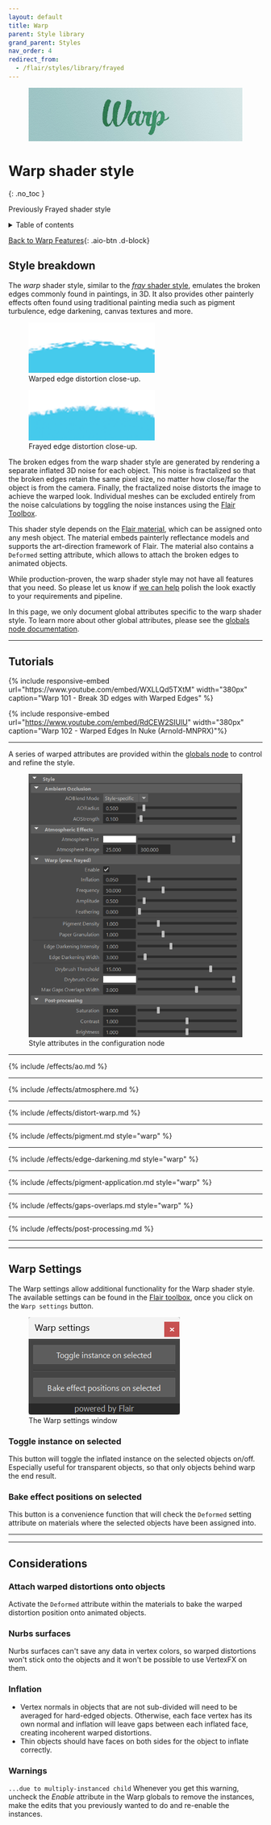 ```yaml
---
layout: default
title: Warp
parent: Style library
grand_parent: Styles
nav_order: 4
redirect_from:
  - /flair/styles/library/frayed
---
```


<figure>
 <img src="/media/styles/warp/header.jpg" alt="Warp header">
</figure>

# Warp shader style
{: .no_toc }

Previously Frayed shader style

<details close markdown="block">
  <summary>
    Table of contents
  </summary>
  {: .text-delta }
1. TOC
{:toc}
</details>

[Back to Warp Features](https://artineering.io/styles/warp
){: .aio-btn .d-block}

## Style breakdown

The _warp_ shader style, similar to the [_fray_ shader style](/flair/styles/library/fray/), emulates the broken edges commonly found in paintings, in 3D. It also provides other painterly effects often found using traditional painting media such as pigment turbulence, edge darkening, canvas textures and more.

<div class="d-flex">
	<figure>
		<img src="/media/styles/warp/close-up.png" alt="Broken warped distortion">
		<figcaption>Warped edge distortion close-up.</figcaption>
	</figure>
	<figure>
		<img src="/media/styles/fray/close-up.png" alt="Broken frayed distortion">
		<figcaption>Frayed edge distortion close-up.</figcaption>
	</figure>
</div>

The broken edges from the warp shader style are generated by rendering a separate inflated 3D noise for each object. This noise is fractalized so that the broken edges retain the same pixel size, no matter how close/far the object is from the camera. Finally, the fractalized noise distorts the image to achieve the warped look. Individual meshes can be excluded entirely from the noise calculations by toggling the noise instances using the [Flair Toolbox](/flair/toolbox).

This shader style depends on the [Flair material](/flair/materials/flair-shader), which can be assigned onto any mesh object. The material embeds painterly reflectance models and supports the art-direction framework of Flair. The material also contains a	 `Deformed` setting attribute, which allows to attach the broken edges to animated objects.

While production-proven, the warp shader style may not have all features that you need. So please let us know if [we can help](https://artineering.io/agency) polish the look exactly to your requirements and pipeline.

In this page, we only document global attributes specific to the warp shader style. To learn more about other global attributes, please see the [globals node documentation](/flair/getting-started/globals).

---

## Tutorials

<div class="d-flex flex-justify-around">
{% include responsive-embed url="https://www.youtube.com/embed/WXLLQd5TXtM" width="380px" caption="Warp 101 - Break 3D edges with Warped Edges" %}

{% include responsive-embed url="https://www.youtube.com/embed/RdCEW2SIUlU" width="380px" caption="Warp 102 - Warped Edges In Nuke (Arnold-MNPRX)"%}
</div>

---

A series of warped attributes are provided within the [globals node](/flair/getting-started/globals/) to control and refine the style.

<figure class="aio-ui">
    <img src="/media/styles/warp/style-attrs.png" alt="Style attributes">
    <figcaption>Style attributes in the configuration node</figcaption>
</figure>

---

{% include /effects/ao.md %}

---

{% include /effects/atmosphere.md %}

---

{% include /effects/distort-warp.md %}

---

{% include /effects/pigment.md style="warp" %}

---

{% include /effects/edge-darkening.md style="warp" %}

---

{% include /effects/pigment-application.md style="warp" %}

---

{% include /effects/gaps-overlaps.md style="warp" %}

---

{% include /effects/post-processing.md %}

------------------------
------------------------

## Warp Settings

The Warp settings allow additional functionality for the Warp shader style. The available settings can be found in the [Flair toolbox](/flair/toolbox), once you click on the `Warp settings` button.

<figure class="aio-ui aio-window">
    <img src="/media/toolbox/warp/warp-settings.png" alt="The window with warp settings">
    <figcaption>The Warp settings window</figcaption>
</figure>

### Toggle instance on selected
This button will toggle the inflated instance on the selected objects on/off. Especially useful for transparent objects, so that only objects behind warp the end result.

### Bake effect positions on selected
This button is a convenience function that will check the `Deformed` setting attribute on materials where the selected objects have been assigned into.

------------------------
------------------------


## Considerations

### Attach warped distortions onto objects
Activate the `Deformed` attribute within the materials to bake the warped distortion position onto animated objects.

### Nurbs surfaces
Nurbs surfaces can't save any data in vertex colors, so warped distortions won't stick onto the objects and it won't be possible to use VertexFX on them.

### Inflation
- Vertex normals in objects that are not sub-divided will need to be averaged for hard-edged objects. Otherwise, each face vertex has its own normal and inflation will leave gaps between each inflated face, creating incoherent warped distortions.
- Thin objects should have faces on both sides for the object to inflate correctly.

### Warnings
`...due to multiply-instanced child`
Whenever you get this warning, uncheck the *Enable* attribute in the Warp globals to remove the instances, make the edits that you previously wanted to do and re-enable the instances.
